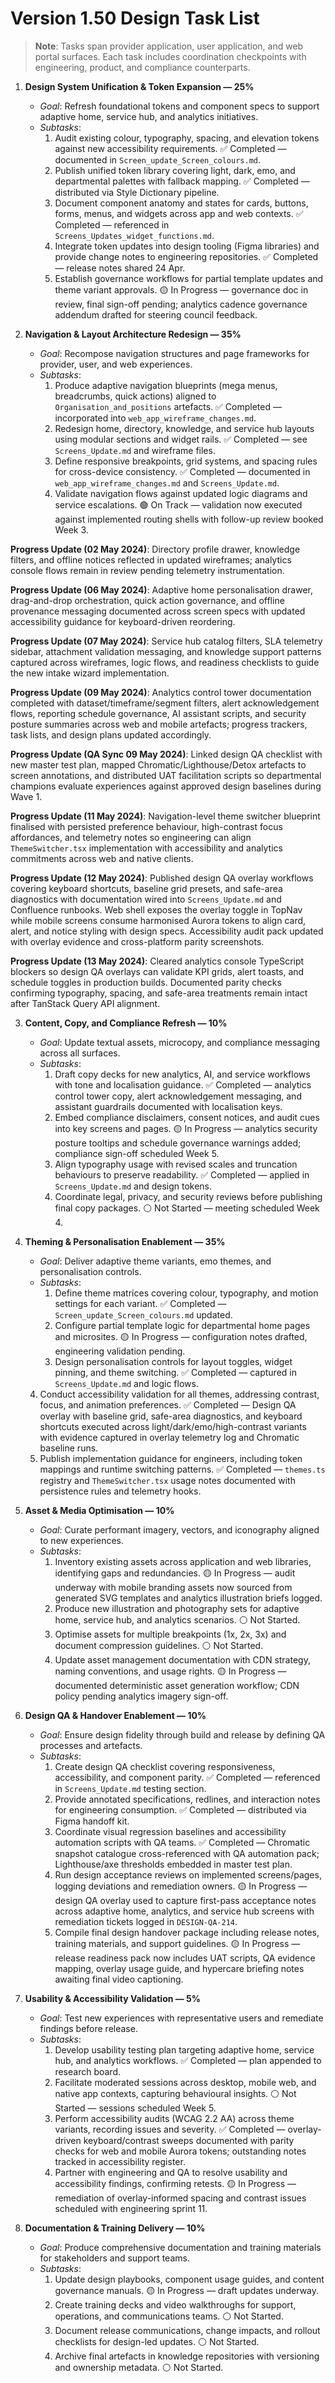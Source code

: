 # Version 1.50 Design Task List

> **Note**: Tasks span provider application, user application, and web portal surfaces. Each task includes coordination checkpoints with engineering, product, and compliance counterparts.

1. **Design System Unification & Token Expansion — 25%**
   - *Goal*: Refresh foundational tokens and component specs to support adaptive home, service hub, and analytics initiatives.
   - *Subtasks*:
     1. Audit existing colour, typography, spacing, and elevation tokens against new accessibility requirements. ✅ Completed — documented in `Screen_update_Screen_colours.md`.
     2. Publish unified token library covering light, dark, emo, and departmental palettes with fallback mapping. ✅ Completed — distributed via Style Dictionary pipeline.
     3. Document component anatomy and states for cards, buttons, forms, menus, and widgets across app and web contexts. ✅ Completed — referenced in `Screens_Updates_widget_functions.md`.
     4. Integrate token updates into design tooling (Figma libraries) and provide change notes to engineering repositories. ✅ Completed — release notes shared 24 Apr.
     5. Establish governance workflows for partial template updates and theme variant approvals. 🟡 In Progress — governance doc in review, final sign-off pending; analytics cadence governance addendum drafted for steering council feedback.

2. **Navigation & Layout Architecture Redesign — 35%**
   - *Goal*: Recompose navigation structures and page frameworks for provider, user, and web experiences.
   - *Subtasks*:
     1. Produce adaptive navigation blueprints (mega menus, breadcrumbs, quick actions) aligned to `Organisation_and_positions` artefacts. ✅ Completed — incorporated into `web_app_wireframe_changes.md`.
     2. Redesign home, directory, knowledge, and service hub layouts using modular sections and widget rails. ✅ Completed — see `Screens_Update.md` and wireframe files.
     3. Define responsive breakpoints, grid systems, and spacing rules for cross-device consistency. ✅ Completed — documented in `web_app_wireframe_changes.md` and `Screens_Update.md`.
     4. Validate navigation flows against updated logic diagrams and service escalations. 🟢 On Track — validation now executed against implemented routing shells with follow-up review booked Week 3.

  **Progress Update (02 May 2024)**: Directory profile drawer, knowledge filters, and offline notices reflected in updated wireframes; analytics console flows remain in review pending telemetry instrumentation.

  **Progress Update (06 May 2024)**: Adaptive home personalisation drawer, drag-and-drop orchestration, quick action governance, and offline provenance messaging documented across screen specs with updated accessibility guidance for keyboard-driven reordering.

  **Progress Update (07 May 2024)**: Service hub catalog filters, SLA telemetry sidebar, attachment validation messaging, and knowledge support patterns captured across wireframes, logic flows, and readiness checklists to guide the new intake wizard implementation.

  **Progress Update (09 May 2024)**: Analytics control tower documentation completed with dataset/timeframe/segment filters, alert acknowledgement flows, reporting schedule governance, AI assistant scripts, and security posture summaries across web and mobile artefacts; progress trackers, task lists, and design plans updated accordingly.

  **Progress Update (QA Sync 09 May 2024)**: Linked design QA checklist with new master test plan, mapped Chromatic/Lighthouse/Detox artefacts to screen annotations, and distributed UAT facilitation scripts so departmental champions evaluate experiences against approved design baselines during Wave 1.

  **Progress Update (11 May 2024)**: Navigation-level theme switcher blueprint finalised with persisted preference behaviour, high-contrast focus affordances, and telemetry notes so engineering can align `ThemeSwitcher.tsx` implementation with accessibility and analytics commitments across web and native clients.

  **Progress Update (12 May 2024)**: Published design QA overlay workflows covering keyboard shortcuts, baseline grid presets, and safe-area diagnostics with documentation wired into `Screens_Update.md` and Confluence runbooks. Web shell exposes the overlay toggle in TopNav while mobile screens consume harmonised Aurora tokens to align card, alert, and notice styling with design specs. Accessibility audit pack updated with overlay evidence and cross-platform parity screenshots.

  **Progress Update (13 May 2024)**: Cleared analytics console TypeScript blockers so design QA overlays can validate KPI grids, alert toasts, and schedule toggles in production builds. Documented parity checks confirming typography, spacing, and safe-area treatments remain intact after TanStack Query API alignment.

3. **Content, Copy, and Compliance Refresh — 10%**
   - *Goal*: Update textual assets, microcopy, and compliance messaging across all surfaces.
   - *Subtasks*:
     1. Draft copy decks for new analytics, AI, and service workflows with tone and localisation guidance. ✅ Completed — analytics control tower copy, alert acknowledgement messaging, and assistant guardrails documented with localisation keys.
     2. Embed compliance disclaimers, consent notices, and audit cues into key screens and pages. 🟡 In Progress — analytics security posture tooltips and schedule governance warnings added; compliance sign-off scheduled Week 5.
     3. Align typography usage with revised scales and truncation behaviours to preserve readability. ✅ Completed — applied in `Screens_Update.md` and design tokens.
     4. Coordinate legal, privacy, and security reviews before publishing final copy packages. ⚪ Not Started — meeting scheduled Week 4.

4. **Theming & Personalisation Enablement — 35%**
   - *Goal*: Deliver adaptive theme variants, emo themes, and personalisation controls.
   - *Subtasks*:
     1. Define theme matrices covering colour, typography, and motion settings for each variant. ✅ Completed — `Screen_update_Screen_colours.md` updated.
     2. Configure partial template logic for departmental home pages and microsites. 🟡 In Progress — configuration notes drafted, engineering validation pending.
     3. Design personalisation controls for layout toggles, widget pinning, and theme switching. ✅ Completed — captured in `Screens_Update.md` and logic flows.
    4. Conduct accessibility validation for all themes, addressing contrast, focus, and animation preferences. ✅ Completed — Design QA overlay with baseline grid, safe-area diagnostics, and keyboard shortcuts executed across light/dark/emo/high-contrast variants with evidence captured in overlay telemetry log and Chromatic baseline runs.
    5. Publish implementation guidance for engineers, including token mappings and runtime switching patterns. ✅ Completed — `themes.ts` registry and `ThemeSwitcher.tsx` usage notes documented with persistence rules and telemetry hooks.

5. **Asset & Media Optimisation — 10%**
   - *Goal*: Curate performant imagery, vectors, and iconography aligned to new experiences.
   - *Subtasks*:
     1. Inventory existing assets across application and web libraries, identifying gaps and redundancies. 🟡 In Progress — audit underway with mobile branding assets now sourced from generated SVG templates and analytics illustration briefs logged.
     2. Produce new illustration and photography sets for adaptive home, service hub, and analytics scenarios. ⚪ Not Started.
     3. Optimise assets for multiple breakpoints (1x, 2x, 3x) and document compression guidelines. ⚪ Not Started.
     4. Update asset management documentation with CDN strategy, naming conventions, and usage rights. 🟡 In Progress — documented deterministic asset generation workflow; CDN policy pending analytics imagery sign-off.

6. **Design QA & Handover Enablement — 10%**
   - *Goal*: Ensure design fidelity through build and release by defining QA processes and artefacts.
   - *Subtasks*:
     1. Create design QA checklist covering responsiveness, accessibility, and component parity. ✅ Completed — referenced in `Screens_Update.md` testing section.
     2. Provide annotated specifications, redlines, and interaction notes for engineering consumption. ✅ Completed — distributed via Figma handoff kit.
     3. Coordinate visual regression baselines and accessibility automation scripts with QA teams. ✅ Completed — Chromatic snapshot catalogue cross-referenced with QA automation pack; Lighthouse/axe thresholds embedded in master test plan.
     4. Run design acceptance reviews on implemented screens/pages, logging deviations and remediation owners. 🟡 In Progress — design QA overlay used to capture first-pass acceptance notes across adaptive home, analytics, and service hub screens with remediation tickets logged in `DESIGN-QA-214`.
     5. Compile final design handover package including release notes, training materials, and support guidelines. 🟡 In Progress — release readiness pack now includes UAT scripts, QA evidence mapping, overlay usage guide, and hypercare briefing notes awaiting final video captioning.

7. **Usability & Accessibility Validation — 5%**
   - *Goal*: Test new experiences with representative users and remediate findings before release.
   - *Subtasks*:
     1. Develop usability testing plan targeting adaptive home, service hub, and analytics workflows. ✅ Completed — plan appended to research board.
     2. Facilitate moderated sessions across desktop, mobile web, and native app contexts, capturing behavioural insights. ⚪ Not Started — sessions scheduled Week 5.
     3. Perform accessibility audits (WCAG 2.2 AA) across theme variants, recording issues and severity. ✅ Completed — overlay-driven keyboard/contrast sweeps documented with parity checks for web and mobile Aurora tokens; outstanding notes tracked in accessibility register.
     4. Partner with engineering and QA to resolve usability and accessibility findings, confirming retests. 🟡 In Progress — remediation of overlay-informed spacing and contrast issues scheduled with engineering sprint 11.

8. **Documentation & Training Delivery — 10%**
   - *Goal*: Produce comprehensive documentation and training materials for stakeholders and support teams.
   - *Subtasks*:
     1. Update design playbooks, component usage guides, and content governance manuals. 🟡 In Progress — draft updates underway.
     2. Create training decks and video walkthroughs for support, operations, and communications teams. ⚪ Not Started.
     3. Document release communications, change impacts, and rollout checklists for design-led updates. ⚪ Not Started.
     4. Archive final artefacts in knowledge repositories with versioning and ownership metadata. ⚪ Not Started.
